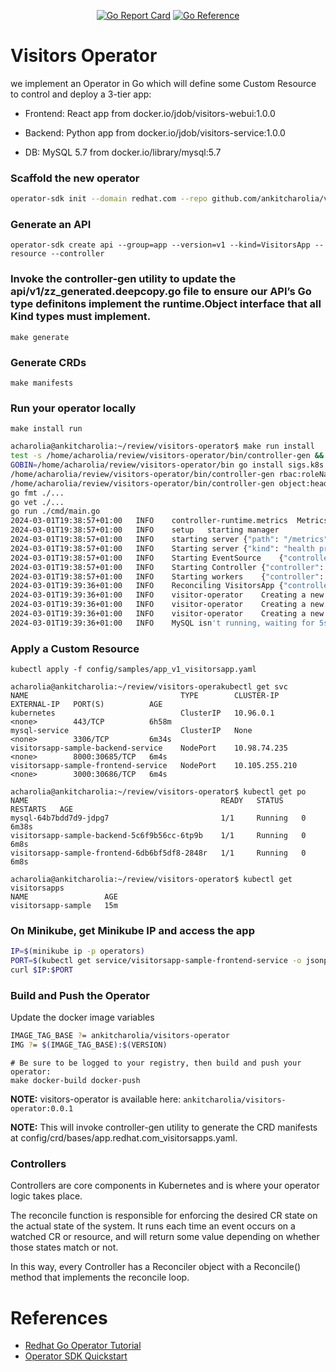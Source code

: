 <p align="center">
<a href="https://goreportcard.com/report/github.com/ankitcharolia/visitors-operator"><img src="https://goreportcard.com/badge/github.com/ankitcharolia/visitors-operator" alt="Go Report Card"></a>
<a href="https://pkg.go.dev/github.com/ankitcharolia/visitors-operator"><img src="https://pkg.go.dev/badge/github.com/ankitcharolia/visitors-operator.svg" alt="Go Reference"></a>
</p>

# Visitors Operator
we implement an Operator in Go which will define some Custom Resource to control and deploy a 3-tier app:

* Frontend: React app from docker.io/jdob/visitors-webui:1.0.0

* Backend: Python app from docker.io/jdob/visitors-service:1.0.0

* DB: MySQL 5.7 from docker.io/library/mysql:5.7

### Scaffold the new operator
```bash
operator-sdk init --domain redhat.com --repo github.com/ankitcharolia/visitors-operator
```

### Generate an API
```shell
operator-sdk create api --group=app --version=v1 --kind=VisitorsApp --resource --controller
```

###  Invoke the controller-gen utility to update the api/v1/zz_generated.deepcopy.go file to ensure our API’s Go type definitons implement the runtime.Object interface that all Kind types must implement.
```shell
make generate
```

### Generate CRDs
```shell
make manifests
```

### Run your operator locally
```shell
make install run
```
```bash
acharolia@ankitcharolia:~/review/visitors-operator$ make run install 
test -s /home/acharolia/review/visitors-operator/bin/controller-gen && /home/acharolia/review/visitors-operator/bin/controller-gen --version | grep -q v0.12.0 || \
GOBIN=/home/acharolia/review/visitors-operator/bin go install sigs.k8s.io/controller-tools/cmd/controller-gen@v0.12.0
/home/acharolia/review/visitors-operator/bin/controller-gen rbac:roleName=manager-role crd webhook paths="./..." output:crd:artifacts:config=config/crd/bases
/home/acharolia/review/visitors-operator/bin/controller-gen object:headerFile="hack/boilerplate.go.txt" paths="./..."
go fmt ./...
go vet ./...
go run ./cmd/main.go
2024-03-01T19:38:57+01:00	INFO	controller-runtime.metrics	Metrics server is starting to listen	{"addr": ":8080"}
2024-03-01T19:38:57+01:00	INFO	setup	starting manager
2024-03-01T19:38:57+01:00	INFO	starting server	{"path": "/metrics", "kind": "metrics", "addr": "0.0.0.0:8080"}
2024-03-01T19:38:57+01:00	INFO	Starting server	{"kind": "health probe", "addr": "0.0.0.0:8081"}
2024-03-01T19:38:57+01:00	INFO	Starting EventSource	{"controller": "visitorsapp", "controllerGroup": "app.redhat.com", "controllerKind": "VisitorsApp", "source": "kind source: *v1.VisitorsApp"}
2024-03-01T19:38:57+01:00	INFO	Starting Controller	{"controller": "visitorsapp", "controllerGroup": "app.redhat.com", "controllerKind": "VisitorsApp"}
2024-03-01T19:38:57+01:00	INFO	Starting workers	{"controller": "visitorsapp", "controllerGroup": "app.redhat.com", "controllerKind": "VisitorsApp", "worker count": 1}
2024-03-01T19:39:36+01:00	INFO	Reconciling VisitorsApp	{"controller": "visitorsapp", "controllerGroup": "app.redhat.com", "controllerKind": "VisitorsApp", "VisitorsApp": {"name":"visitorsapp-sample","namespace":"default"}, "namespace": "default", "name": "visitorsapp-sample", "reconcileID": "8f0f79ce-254d-434d-b3b5-19788b1d25d7", "Request.Namespace": "default", "Request.Name": "visitorsapp-sample"}
2024-03-01T19:39:36+01:00	INFO	visitor-operator	Creating a new secret	{"Secret.Namespace": "default", "Secret.Name": "mysql-auth"}
2024-03-01T19:39:36+01:00	INFO	visitor-operator	Creating a new Deployment	{"Deployment.Namespace": "default", "Deployment.Name": "mysql"}
2024-03-01T19:39:36+01:00	INFO	visitor-operator	Creating a new Service	{"Service.Namespace": "default", "Service.Name": "mysql-service"}
2024-03-01T19:39:36+01:00	INFO	MySQL isn't running, waiting for 5s	{"controller": "visitorsapp", "controllerGroup": "app.redhat.com", "controllerKind": "VisitorsApp", "VisitorsApp": {"name":"visitorsapp-sample","namespace":"default"}, "namespace": "default", "name": "visitorsapp-sample", "reconcileID": "8f0f79ce-254d-434d-b3b5-19788b1d25d7"}
```

### Apply a Custom Resource
```shell
kubectl apply -f config/samples/app_v1_visitorsapp.yaml
```
```shell
acharolia@ankitcharolia:~/review/visitors-operakubectl get svc
NAME                                  TYPE        CLUSTER-IP       EXTERNAL-IP   PORT(S)          AGE
kubernetes                            ClusterIP   10.96.0.1        <none>        443/TCP          6h58m
mysql-service                         ClusterIP   None             <none>        3306/TCP         6m34s
visitorsapp-sample-backend-service    NodePort    10.98.74.235     <none>        8000:30685/TCP   6m4s
visitorsapp-sample-frontend-service   NodePort    10.105.255.210   <none>        3000:30686/TCP   6m4s

acharolia@ankitcharolia:~/review/visitors-operator$ kubectl get po
NAME                                           READY   STATUS    RESTARTS   AGE
mysql-64b7bdd7d9-jdpg7                         1/1     Running   0          6m38s
visitorsapp-sample-backend-5c6f9b56cc-6tp9b    1/1     Running   0          6m8s
visitorsapp-sample-frontend-6db6bf5df8-2848r   1/1     Running   0          6m8s

acharolia@ankitcharolia:~/review/visitors-operator$ kubectl get visitorsapps
NAME                 AGE
visitorsapp-sample   15m
```

### On Minikube, get Minikube IP and access the app
```bash
IP=$(minikube ip -p operators)
PORT=$(kubectl get service/visitorsapp-sample-frontend-service -o jsonpath="{.spec.ports[*].nodePort}")
curl $IP:$PORT
```

### Build and Push the Operator
Update the docker image variables
```bash
IMAGE_TAG_BASE ?= ankitcharolia/visitors-operator
IMG ?= $(IMAGE_TAG_BASE):$(VERSION)
```
```shell
# Be sure to be logged to your registry, then build and push your operator:
make docker-build docker-push
```
**NOTE:** visitors-operator is available here: `ankitcharolia/visitors-operator:0.0.1`



**NOTE:** This will invoke controller-gen utility to generate the CRD manifests at config/crd/bases/app.redhat.com_visitorsapps.yaml.

### Controllers
Controllers are core components in Kubernetes and is where your operator logic takes place.

The reconcile function is responsible for enforcing the desired CR state on the actual state of the system. It runs each time an event occurs on a watched CR or resource, and will return some value depending on whether those states match or not.

In this way, every Controller has a Reconciler object with a Reconcile() method that implements the reconcile loop.


# References
* [Redhat Go Operator Tutorial](https://redhat-scholars.github.io/operators-sdk-tutorial/template-tutorial/04-go.html#init)
* [Operator SDK Quickstart](https://sdk.operatorframework.io/docs/building-operators/golang/quickstart/)
